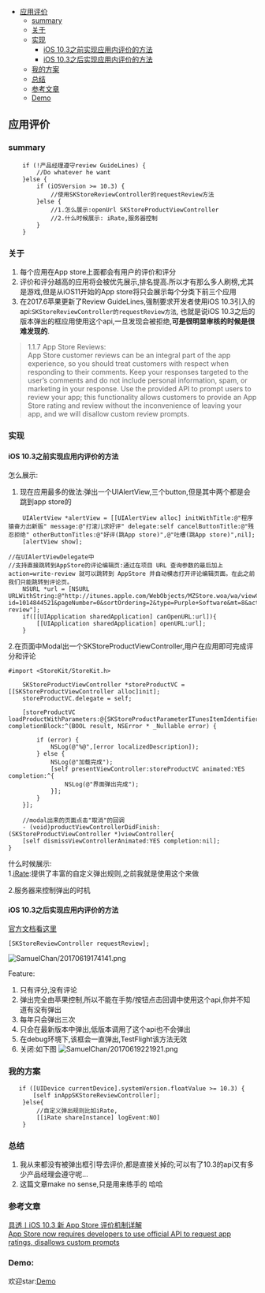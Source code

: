 - [应用评价](#%E5%BA%94%E7%94%A8%E8%AF%84%E4%BB%B7)
  - [summary](#summary)
  - [关于](#%E5%85%B3%E4%BA%8E)
  - [实现](#%E5%AE%9E%E7%8E%B0)
    - [iOS 10.3之前实现应用内评价的方法](#ios-103%E4%B9%8B%E5%89%8D%E5%AE%9E%E7%8E%B0%E5%BA%94%E7%94%A8%E5%86%85%E8%AF%84%E4%BB%B7%E7%9A%84%E6%96%B9%E6%B3%95)
    - [iOS 10.3之后实现应用内评价的方法](#ios-103%E4%B9%8B%E5%90%8E%E5%AE%9E%E7%8E%B0%E5%BA%94%E7%94%A8%E5%86%85%E8%AF%84%E4%BB%B7%E7%9A%84%E6%96%B9%E6%B3%95)
  - [我的方案](#%E6%88%91%E7%9A%84%E6%96%B9%E6%A1%88)
  - [总结](#%E6%80%BB%E7%BB%93)
  - [参考文章](#%E5%8F%82%E8%80%83%E6%96%87%E7%AB%A0)
  - [Demo](#demo)

## 应用评价
### summary
```
    if (!产品经理遵守review GuideLines) {
        //Do whatever he want
    }else {
        if (iOSVersion >= 10.3) {
            //使用SKStoreReviewController的requestReview方法
        }else {
            //1.怎么展示:openUrl SKStoreProductViewController
            //2.什么时候展示: iRate,服务器控制
        }
    }
```
### 关于
1. 每个应用在App store上面都会有用户的评价和评分  
2. 评价和评分越高的应用将会被优先展示,排名提高.所以才有那么多人刷榜,尤其是游戏,但是从iOS11开始的App store将只会展示每个分类下前三个应用  
3. 在2017.6苹果更新了Review GuideLines,强制要求开发者使用iOS 10.3引入的api:`SKStoreReviewController的requestReview方法`, 也就是说iOS 10.3之后的版本弹出的框应用使用这个api,一旦发现会被拒绝,**可是很明显审核的时候是很难发现的**.

> 1.1.7 App Store Reviews:  
  App Store customer reviews can be an integral part of the app experience, so you should treat customers with respect when responding to their comments. Keep your responses targeted to the user’s comments and do not include personal information, spam, or marketing in your response.
Use the provided API to prompt users to review your app; this functionality allows customers to provide an App Store rating and review without the inconvenience of leaving your app, and we will disallow custom review prompts.

### 实现
#### iOS 10.3之前实现应用内评价的方法
怎么展示:  
1. 现在应用最多的做法:弹出一个UIAlertView,三个button,但是其中两个都是会跳到app store的  

```
	UIAlertView *alertView = [[UIAlertView alloc] initWithTitle:@"程序猿奋力出新版" message:@"打滚儿求好评" delegate:self cancelButtonTitle:@"残忍拒绝" otherButtonTitles:@"好评(跳App store)",@"吐槽(跳App store)",nil];
	[alertView show];

//在UIAlertViewDelegate中
//支持直接跳转到AppStore的评论编辑页:通过在项目 URL 查询参数的最后加上 action=write-review 就可以跳转到 AppStore 并自动模态打开评论编辑页面。在此之前我们只能跳转到评论页。
	NSURL *url = [NSURL URLWithString:@"http://itunes.apple.com/WebObjects/MZStore.woa/wa/viewContentsUserReviews?id=1014844521&pageNumber=0&sortOrdering=2&type=Purple+Software&mt=8&action=write-review"];
	if([[UIApplication sharedApplication] canOpenURL:url]){
        [[UIApplication sharedApplication] openURL:url];
    }
```
2.在页面中Modal出一个SKStoreProductViewController,用户在应用即可完成评分和评论  

```
#import <StoreKit/StoreKit.h>

    SKStoreProductViewController *storeProductVC = [[SKStoreProductViewController alloc]init];
    storeProductVC.delegate = self;
    
    [storeProductVC loadProductWithParameters:@{SKStoreProductParameterITunesItemIdentifier:@"1014844521"} completionBlock:^(BOOL result, NSError * _Nullable error) {
        
        if (error) {
            NSLog(@"%@",[error localizedDescription]);
        } else {
            NSLog(@"加载完成");
            [self presentViewController:storeProductVC animated:YES completion:^{
                NSLog(@"界面弹出完成");
            }];
        }
    }];
    
    //modal出来的页面点击"取消"的回调
	- (void)productViewControllerDidFinish:(SKStoreProductViewController *)viewController{
    [self dismissViewControllerAnimated:YES completion:nil];
}

```

什么时候展示:  
1.[iRate](https://github.com/nicklockwood/iRate):提供了丰富的自定义弹出规则,之前我就是使用这个来做

2.服务器来控制弹出的时机

#### iOS 10.3之后实现应用内评价的方法
[官方文档看这里](https://developer.apple.com/app-store/ratings-and-reviews/)  

```
[SKStoreReviewController requestReview];
```
![SamuelChan/20170619174141.png](http://ormqbgzmy.bkt.clouddn.com/SamuelChan/20170619174141.png?imageView2/2/w/480/h/360/q/99|imageslim)

Feature:  
1. 只有评分,没有评论  
2. 弹出完全由苹果控制,所以不能在手势/按钮点击回调中使用这个api,你并不知道有没有弹出  
3. 每年只会弹出三次  
4. 只会在最新版本中弹出,低版本调用了这个api也不会弹出  
5. 在debug环境下,该框会一直弹出,TestFlight该方法无效
6. 关闭:如下图
![SamuelChan/20170619221921.png](http://ormqbgzmy.bkt.clouddn.com/SamuelChan/20170619221921.png?imageView2/2/w/360/h/200/q/99|imageslim)

### 我的方案
```
   if ([UIDevice currentDevice].systemVersion.floatValue >= 10.3) {
       [self inAppSKStoreReviewController];   
    }else{
		//自定义弹出规则比如iRate,
		[[iRate shareInstance] logEvent:NO]
    }
```
### 总结
1. 我从来都没有被弹出框引导去评价,都是直接关掉的;可以有了10.3的api又有多少产品经理会遵守呢...
2. 这篇文章make no sense,只是用来练手的 哈哈

### 参考文章
[具透丨iOS 10.3 新 App Store 评价机制详解](https://sspai.com/post/38673)  
[App Store now requires developers to use official API to request app ratings, disallows custom prompts](https://9to5mac.com/2017/06/09/app-rating-custom-prompts-app-store-banned/)

### Demo:
欢迎star:[Demo](https://github.com/SenorSamuel/blog/tree/master/Blog相关Demo/应用评价)




